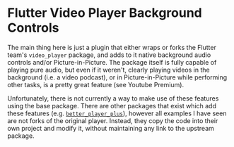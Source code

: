 # Flutter Video Player Background Controls

The main thing here is just a plugin that either wraps or forks the Flutter team's `video_player` package, and adds to it native background audio controls and/or Picture-in-Picture. The package itself is fully capable of playing pure audio, but even if it weren't, clearly playing videos in the background (i.e. a video podcast), or in Picture-in-Picture while performing other tasks, is a pretty great feature (see Youtube Premium). 

Unfortunately, there is not currently a way to make use of these features using the base package. There are other packages that exist which add these features (e.g. [`better_player_plus`](https://github.com/SunnatilloShavkatov/better_player_plus)), however all examples I have seen are not forks of the original player. Instead, they copy the code into their own project and modify it, without maintaining any link to the upstream package. 